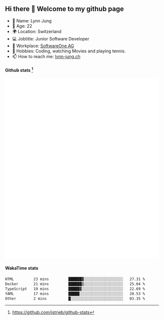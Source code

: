 ## Hi there 👋 Welcome to my github page

- 🧑 Name: Lynn Jung
- 🔞 Age: 22
- 🌍 Location: Switzerland
- 💻 Jobtitle: Junior Software Developer
- 🏢 Workplace: [SoftwareOne AG](https://www.softwareone.com/)
- 🎾 Hobbies: Coding, watching Movies and playing tennis.
- 📫 How to reach me: [lynn-jung.ch](https://lynn-jung.ch/)


#### Github stats [^1]
![](https://github.com/lynn-jung/github-stats/blob/master/generated/overview.svg)  ![](https://github.com/lynn-jung/github-stats/blob/master/generated/languages.svg)


#### WakaTime stats
<!--START_SECTION:waka-->

```text
HTML         23 mins         ██████▓░░░░░░░░░░░░░░░░░░   27.31 %
Docker       21 mins         ██████▒░░░░░░░░░░░░░░░░░░   25.04 %
TypeScript   19 mins         █████▓░░░░░░░░░░░░░░░░░░░   22.69 %
YAML         17 mins         █████░░░░░░░░░░░░░░░░░░░░   20.53 %
Other        2 mins          █░░░░░░░░░░░░░░░░░░░░░░░░   03.35 %
```

<!--END_SECTION:waka-->

[^1]: https://github.com/jstrieb/github-stats
